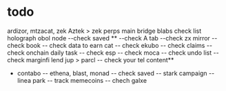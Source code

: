# todo

ardizor, mtzacat, zek
Aztek > zek
perps
main bridge
blabs
check list
holograph
obol node
--check saved **
--check A tab
--check zx mirror
-- check book
-- check data to earn cat
-- check ekubo
-- check claims
-- check onchain daily task
-- check esp
-- check moca
-- check undo list
-- check marginfi lend jup > parcl
-- check your tel content**
- contabo 
-- ethena, blast, monad
-- check saved
-- stark campaign
-- linea park
-- track memecoins
-- chech galxe 
